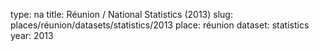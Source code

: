 type: na
title: Réunion / National Statistics (2013)
slug: places/réunion/datasets/statistics/2013
place: réunion
dataset: statistics
year: 2013
